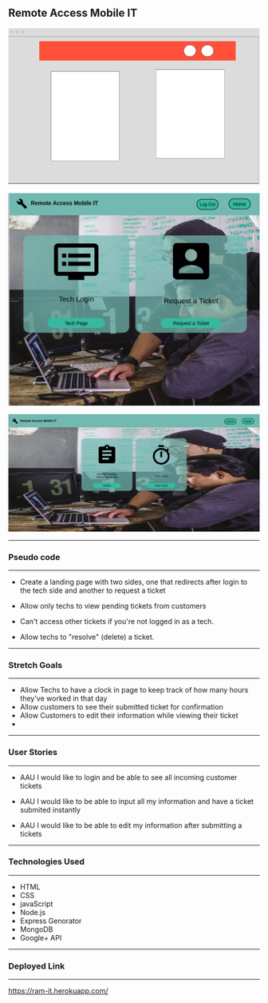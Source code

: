 ## Remote Access Mobile IT
![WireFrame](public/images/wireframe3.png)

![RAM](public/images/screenshot5.png)

![RAM](public/images/screenshot20.png)


---
### Pseudo code
---
* Create a landing page with two sides, one that redirects after login to the tech side and another to request a ticket

* Allow only techs to view pending tickets from customers

* Can't access other tickets
 if you're not logged in as a tech.

* Allow techs to "resolve" (delete) a ticket.
---
### Stretch Goals
---
* Allow Techs to have a clock in page to keep track of how many hours they've worked in that day
* Allow customers to see their submitted ticket for confirmation
* Allow Customers to edit their information while viewing their ticket
* 
---
### User Stories
---
* AAU I would like to login and be able to see all incoming customer tickets

* AAU I would like to be able to input all my information and have a ticket submited instantly

* AAU I would like to be able to edit my information after submitting a tickets
---
### Technologies Used
---
* HTML
* CSS 
* javaScript
* Node.js
* Express Genorator
* MongoDB
* Google+ API
---
### Deployed Link
---
https://ram-it.herokuapp.com/


